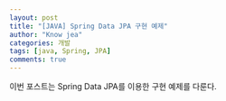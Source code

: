 ```yaml
---
layout: post
title: "[JAVA] Spring Data JPA 구현 예제"
author: "Know jea"
categories: 개발
tags: [java, Spring, JPA]
comments: true
---
```



이번 포스트는 Spring Data JPA를 이용한 구현 예제를 다룬다.

